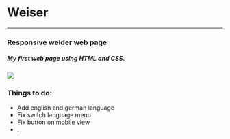 # Weiser
----
### Responsive welder web page
##### My first web page using HTML and CSS. 

![](https://i.imgur.com/jZWmMHb.png)

### Things to do: 
- Add english and german language
- Fix switch language menu
- Fix button on mobile view
- .
